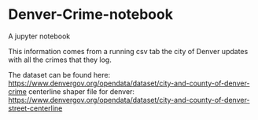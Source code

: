 # Denver-Crime-notebook
A jupyter notebook 

This information comes from a running csv tab the city of Denver updates with all the crimes that they log.

The dataset can be found here: https://www.denvergov.org/opendata/dataset/city-and-county-of-denver-crime
centerline shaper file for denver: https://www.denvergov.org/opendata/dataset/city-and-county-of-denver-street-centerline
